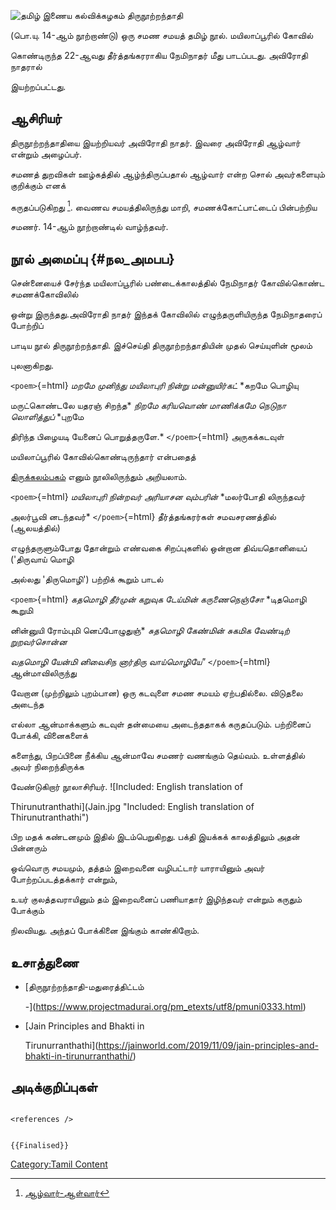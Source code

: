 ![தமிழ் இணைய கல்விக்கழகம்](Nutran.jpg "தமிழ் இணைய கல்விக்கழகம்") திருநூற்றந்தாதி
(பொ.யு. 14-ஆம் நூற்றாண்டு) ஒரு சமண சமயத் தமிழ் நூல். மயிலாப்பூரில் கோவில்
கொண்டிருந்த 22-ஆவது தீர்த்தங்கரராகிய நேமிநாதர் மீது பாடப்படது. அவிரோதி நாதரால்
இயற்றப்பட்டது.

## ஆசிரியர்

திருநூற்றந்தாதியை இயற்றியவர் அவிரோதி நாதர். இவரை அவிரோதி ஆழ்வார் என்றும் அழைப்பர்.
சமணத் துறவிகள் ஊழ்கத்தில் ஆழ்ந்திருப்பதால் ஆழ்வார் என்ற சொல் அவர்களையும் குறிக்கும் எனக்
கருதப்படுகிறது [^1]. வைணவ சமயத்திலிருந்து மாறி, சமணக்கோட்பாட்டைப் பின்பற்றிய
சமணர். 14-ஆம் நூற்றாண்டில் வாழ்ந்தவர்.

## நூல் அமைப்பு {#நல_அமபப}

சென்னையைச் சேர்ந்த மயிலாப்பூரில் பண்டைக்காலத்தில் நேமிநாதர் கோவில்கொண்ட சமணக்கோவிலில்
ஒன்று இருந்தது.அவிரோதி நாதர் இந்தக் கோவிலில் எழுந்தருளியிருந்த நேமிநாதரைப் போற்றிப்
பாடிய நூல் திருநூற்றந்தாதி. இச்செய்தி திருநூற்றந்தாதியின் முதல் செய்யுளின் மூலம்
புலனாகிறது.

`<poem>`{=html} *மறமே முனிந்து மயிலாபுரி நின்று மன்னுயிர்கட்* *கறமே பொழியு
மருட்கொண்டலே யதரஞ் சிறந்த* *நிறமே கரியவொண் மாணிக்கமே நெடுநா லொளித்துப்* *புறமே
திரிந்த பிழையடி யேனைப் பொறுத்தருளே.* `</poem>`{=html} அருகக்கடவுள்
மயிலாப்பூரில் கோவில்கொண்டிருந்தார் என்பதைத்
[திருக்கலம்பகம்](திருக்கலம்பகம் "wikilink") எனும் நூலிலிருந்தும் அறியலாம்.

`<poem>`{=html} *மயிலாபுரி நின்றவர் அரியாசன வும்பரின்* *மலர்போதி லிருந்தவர்
அலர்பூவி னடந்தவர்* `</poem>`{=html} தீர்த்தங்கரர்கள் சமவசரணத்தில் (ஆலயத்தில்)
எழுந்தருளும்போது தோன்றும் எண்வகை சிறப்புகளில் ஒன்றான திவ்யதொனியைப் (\'திருவாய் மொழி
அல்லது \'திருமொழி\') பற்றிக் கூறும் பாடல்

`<poem>`{=html} *கதமொழி தீர்முன் கறுவுக டேய்மின் கருணைநெஞ்சோ* *டிதமொழி கூறுமி
னின்னுயி ரோம்புமி னெப்போழுதுஞ்* *சுதமொழி கேண்மின் சுகமிக வேண்டிற் றுறவர்சொன்ன*
*வதமொழி யேன்மி னிவைசிந னார்திரு வாய்மொழியே"* `</poem>`{=html} ஆன்மாவிலிருந்து
வேறான (முற்றிலும் புறம்பான) ஒரு கடவுளை சமண சமயம் ஏற்பதில்லை. விடுதலை அடைந்த
எல்லா ஆன்மாக்களும் கடவுள் தன்மையை அடைந்ததாகக் கருதப்படும். பற்றினைப் போக்கி, வினைகளைக்
களைந்து, பிறப்பினை நீக்கிய ஆன்மாவே சமணர் வணங்கும் தெய்வம். உள்ளத்தில் அவர் நிறைந்திருக்க
வேண்டுகிறார் நூலாசிரியர். ![Included: English translation of
Thirunutranthathi](Jain.jpg "Included: English translation of Thirunutranthathi")
பிற மதக் கண்டனமும் இதில் இடம்பெறுகிறது. பக்தி இயக்கக் காலத்திலும் அதன் பின்னரும்
ஒவ்வொரு சமயமும், தத்தம் இறைவனை வழிபட்டார் யாராயினும் அவர் போற்றப்படத்தக்கார் என்றும்,
உயர் குலத்தவராயினும் தம் இறைவனைப் பணியாதார் இழிந்தவர் என்றும் கருதும் போக்கும்
நிலவியது. அந்தப் போக்கினை இங்கும் காண்கிறோம்.

## உசாத்துணை

-   [திருநூற்றந்தாதி-மதுரைத்திட்டம்
    -](https://www.projectmadurai.org/pm_etexts/utf8/pmuni0333.html)
-   [Jain Principles and Bhakti in
    Tirunurranthathi](https://jainworld.com/2019/11/09/jain-principles-and-bhakti-in-tirunurranthathi/)

## அடிக்குறிப்புகள்

```{=html}
<references />
```
```{=mediawiki}
{{Finalised}}
```
[Category:Tamil Content](Category:Tamil_Content "wikilink")

[^1]: [ஆழ்வார்-ஆள்வார்](https://banukumar_r.blogspot.com/2013/06/blog-post.html)
